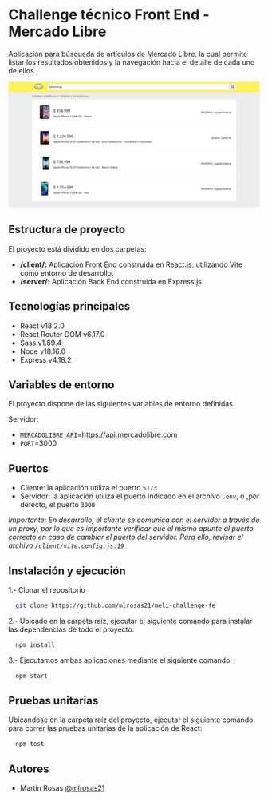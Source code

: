 # Challenge técnico Front End - Mercado Libre

Aplicación para búsqueda de artículos de Mercado Libre, la cual permite listar los resultados obtenidos y la navegación hacia el detalle de cada uno de ellos.

<img src="screenshot.png" alt="demo app screenshot" width="1000" height="auto">

## Estructura de proyecto

El proyecto está dividido en dos carpetas:
- **/client/:**  Aplicación Front End construida en React.js, utilizando Vite como entorno de desarrollo.
- **/server/:** Aplicación Back End construida en Express.js.

## Tecnologías principales

- React v18.2.0
- React Router DOM v6.17.0
- Sass v1.69.4
- Node v18.16.0
- Express v4.18.2

## Variables de entorno

El proyecto dispone de las siguientes variables de entorno definidas

Servidor:
- `MERCADOLIBRE_API`=https://api.mercadolibre.com
- `PORT`=3000

## Puertos
- Cliente: la aplicación utiliza el puerto `5173`
- Servidor: la aplicación utiliza el puerto indicado en el archivo `.env`, o ,por defecto, el puerto `3000`

*Importante: En desarrollo, el cliente se comunica con el servidor a través de un proxy, por lo que es importante verificar que el mismo apunte al puerto correcto en caso de cambiar el puerto del servidor. Para ello, revisar el archivo `/client/vite.config.js:19`*

## Instalación y ejecución

1.- Clonar el repositorio

```bash
  git clone https://github.com/mlrosas21/meli-challenge-fe
```

2.- Ubicado en la carpeta raíz, ejecutar el siguiente comando para instalar las dependencias de todo el proyecto:

```bash
  npm install
```

3.- Ejecutamos ambas aplicaciones mediante el siguiente comando:

```bash
  npm start
```

## Pruebas unitarias

Ubicandose en la carpeta raíz del proyecto, ejecutar el siguiente comando para correr las pruebas unitarias de la aplicación de React:

```bash
  npm test
```

## Autores

- Martín Rosas [@mlrosas21](https://github.com/mlrosas21)

